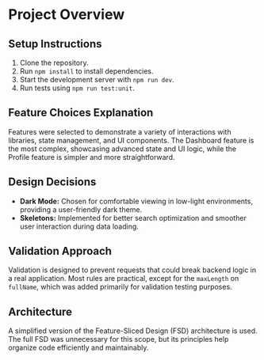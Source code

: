 # Project Overview

## Setup Instructions

1. Clone the repository.
2. Run `npm install` to install dependencies.
3. Start the development server with `npm run dev`.
4. Run tests using `npm run test:unit`.

## Feature Choices Explanation

Features were selected to demonstrate a variety of interactions with libraries, state management, and UI components. The Dashboard feature is the most complex, showcasing advanced state and UI logic, while the Profile feature is simpler and more straightforward.

## Design Decisions

- **Dark Mode:** Chosen for comfortable viewing in low-light environments, providing a user-friendly dark theme.
- **Skeletons:** Implemented for better search optimization and smoother user interaction during data loading.

## Validation Approach

Validation is designed to prevent requests that could break backend logic in a real application. Most rules are practical, except for the `maxLength` on `fullName`, which was added primarily for validation testing purposes.

## Architecture

A simplified version of the Feature-Sliced Design (FSD) architecture is used. The full FSD was unnecessary for this scope, but its principles help organize code efficiently and maintainably.